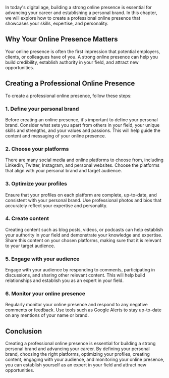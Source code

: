 
In today's digital age, building a strong online presence is essential for advancing your career and establishing a personal brand. In this chapter, we will explore how to create a professional online presence that showcases your skills, expertise, and personality.

Why Your Online Presence Matters
--------------------------------

Your online presence is often the first impression that potential employers, clients, or colleagues have of you. A strong online presence can help you build credibility, establish authority in your field, and attract new opportunities.

Creating a Professional Online Presence
---------------------------------------

To create a professional online presence, follow these steps:

### 1. Define your personal brand

Before creating an online presence, it's important to define your personal brand. Consider what sets you apart from others in your field, your unique skills and strengths, and your values and passions. This will help guide the content and messaging of your online presence.

### 2. Choose your platforms

There are many social media and online platforms to choose from, including LinkedIn, Twitter, Instagram, and personal websites. Choose the platforms that align with your personal brand and target audience.

### 3. Optimize your profiles

Ensure that your profiles on each platform are complete, up-to-date, and consistent with your personal brand. Use professional photos and bios that accurately reflect your expertise and personality.

### 4. Create content

Creating content such as blog posts, videos, or podcasts can help establish your authority in your field and demonstrate your knowledge and expertise. Share this content on your chosen platforms, making sure that it is relevant to your target audience.

### 5. Engage with your audience

Engage with your audience by responding to comments, participating in discussions, and sharing other relevant content. This will help build relationships and establish you as an expert in your field.

### 6. Monitor your online presence

Regularly monitor your online presence and respond to any negative comments or feedback. Use tools such as Google Alerts to stay up-to-date on any mentions of your name or brand.

Conclusion
----------

Creating a professional online presence is essential for building a strong personal brand and advancing your career. By defining your personal brand, choosing the right platforms, optimizing your profiles, creating content, engaging with your audience, and monitoring your online presence, you can establish yourself as an expert in your field and attract new opportunities.
